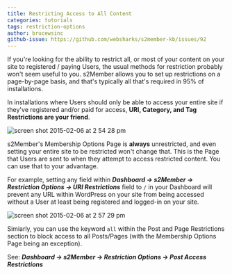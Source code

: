 ```yaml
---
title: Restricting Access to All Content
categories: tutorials
tags: restriction-options
author: brucewsinc
github-issue: https://github.com/websharks/s2member-kb/issues/92
---
```


If you're looking for the ability to restrict all, or most of your content on your site to registered / paying Users, the usual methods for restriction probably won't seem useful to you. s2Member allows you to set up restrictions on a page-by-page basis, and that's typically all that's required in 95% of installations.

In installations where Users should only be able to access your entire site if they've registered and/or paid for access, **URI, Category, and Tag Restrictions are your friend**.

![screen shot 2015-02-06 at 2 54 28 pm](https://cloud.githubusercontent.com/assets/1568616/6086475/1546d8d6-ae10-11e4-8289-c3fd159b0cf6.png)

s2Member's Membership Options Page is **always** unrestricted, and even setting your entire site to be restricted won't change that. This is the Page that Users are sent to when they attempt to access restricted content. You can use that to your advantage.

For example, setting any field within **_Dashboard -> s2Member -> Restriction Options -> URI Restrictions_** field to `/` in your Dashboard will prevent any URL within WordPress on your site from being accessed without a User at least being registered and logged-in on your site.

![screen shot 2015-02-06 at 2 57 29 pm](https://cloud.githubusercontent.com/assets/1568616/6086515/823e2ac0-ae10-11e4-96f2-49b8136ca200.png)

Simiarly, you can use the keyword `all` within the Post and Page Restrictions section to block access to all Posts/Pages (with the Membership Options Page being an exception).

See: **_Dashboard -> s2Member -> Restriction Options -> Post Access Restrictions_**